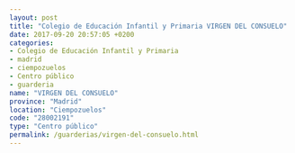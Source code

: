 ```yaml
---
layout: post
title: "Colegio de Educación Infantil y Primaria VIRGEN DEL CONSUELO"
date: 2017-09-20 20:57:05 +0200
categories:
- Colegio de Educación Infantil y Primaria
- madrid
- ciempozuelos
- Centro público
- guarderia
name: "VIRGEN DEL CONSUELO"
province: "Madrid"
location: "Ciempozuelos"
code: "28002191"
type: "Centro público"
permalink: /guarderias/virgen-del-consuelo.html
---
```

